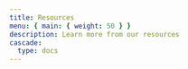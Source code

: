 ```yaml
---
title: Resources
menu: { main: { weight: 50 } }
description: Learn more from our resources
cascade:
  type: docs
---
```

